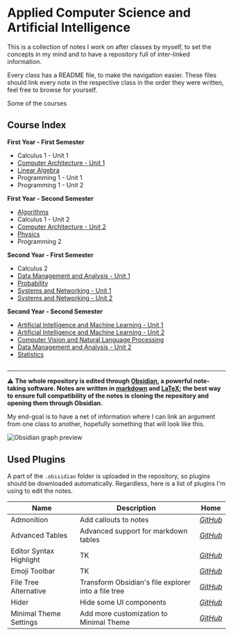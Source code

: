 # Applied Computer Science and Artificial Intelligence

This is a collection of notes I work on after classes by myself,
to set the concepts in my mind and to have a repository full of inter-linked information.

[//]: # (TK: course introduction)

Every class has a README file, to make the navigation easier.
These files should link every note in the respective class in the order they were written, feel free to browse for yourself.

Some of the courses 

## Course Index

**First Year - First Semester**

- Calculus 1 - Unit 1
- [Computer Architecture - Unit 1](/Computer%20Architecture/README.md)
- [Linear Algebra](/Linear%20Algebra/README.md)
- Programming 1 - Unit 1
- Programming 1 - Unit 2

**First Year - Second Semester**

- [Algorithms](/Algorithms/Algorithms.md)
- Calculus 1 - Unit 2
- [Computer Architecture - Unit 2](/Computer%20Architecture/README.md)
- [Physics](/Physics/README.md)
- Programming 2

**Second Year - First Semester**

- Calculus 2
- [Data Management and Analysis - Unit 1](/Data%20Management%20and%20Analysis/README.md)
- [Probability](/Probability/Probability.md)
- [Systems and Networking - Unit 1](/Systems%20and%20Networking/Systems%20and%20Networking.md)
- [Systems and Networking - Unit 2](/Systems%20and%20Networking/Systems%20and%20Networking.md)

**Second Year - Second Semester**

- [Artificial Intelligence and Machine Learning - Unit 1](AI%20and%20ML/README.md#Unit%201)
- [Artificial Intelligence and Machine Learning - Unit 2](AI%20and%20ML/README.md#Unit%202)
- [Computer Vision and Natural Language Processing](/Computer%20Vision%20and%20NLP/Computer%20Vision%20and%20NLP.md)
- [Data Management and Analysis - Unit 2](?TK)
- [Statistics](Statistics/README.md)

##

---

:warning: **The whole repository is edited through [Obsidian](https://obsidian.md/), a powerful note-taking software. Notes are written in [markdown](https://www.markdownguide.org/) and  [LaTeX](https://www.latex-project.org/); the best way to ensure full compatibility of the notes is cloning the repository and opening them through Obsidian.**

My end-goal is to have a net of information where I can link an argument from one class to another, hopefully something that will look like this.

![Obsidian graph preview](https://obsidian.md/images/screenshot.png)

## Used Plugins

A part of the `.obisidian` folder is uploaded in the repository, so plugins should be downloaded automatically. Regardless, here is a list of plugins I'm using to edit the notes.

| **Name**                | **Description**                                     | **Home**                                                                 |
| ----------------------- | --------------------------------------------------- | ------------------------------------------------------------------------ |
| Admonition              | Add callouts to notes                               | *[GitHub](https://github.com/valentine195/obsidian-admonition)*            |
| Advanced Tables         | Advanced support for markdown tables                | *[GitHub](https://github.com/tgrosinger/advanced-tables-obsidian)*         |
| Editor Syntax Highlight | TK                                                  | *[GitHub](https://github.com/deathau/cm-editor-syntax-highlight-obsidian)* |
| Emoji Toolbar           | TK                                                  | *[GitHub](https://github.com/oliveryh/obsidian-emoji-toolbar)*             |
| File Tree Alternative   | Transform Obsidian's file explorer into a file tree | *[GitHub](https://github.com/ozntel/file-tree-alternative)*                |
| Hider                   | Hide some UI components                             | *[GitHub](https://github.com/kepano/obsidian-hider)*                       |
| Minimal Theme Settings  | Add more customization to Minimal Theme             | *[GitHub](https://github.com/kepano/obsidian-minimal-settings)*            |
